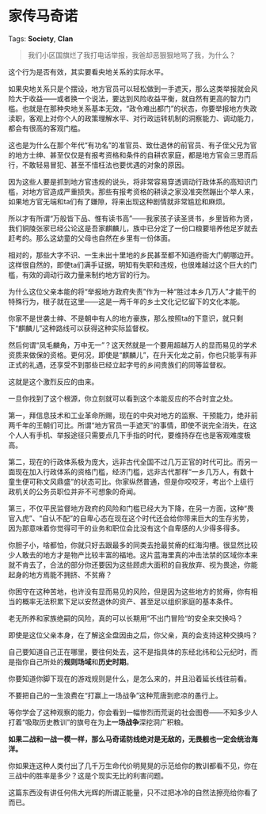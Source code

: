 # 家传马奇诺

Tags: **Society**, **Clan**

> 我们小区国旗烂了我打电话举报，我爸却恶狠狠地骂了我，为什么？



这个行为是否有效，其实要看央地关系的实际水平。

如果央地关系只是个摆设，地方官员可以轻松做到一手遮天，那么这类举报就会风险大于收益——或者换一个说法，要达到风险收益平衡，就自然有更高的智力门槛。也就是在那种央地关系基本无效，“政令难出都门”的状态，你要举报地方失政渎职，客观上对你个人的政策理解水平、对行政运转机制的洞察能力、调动能力，都会有很高的客观门槛。

这也是为什么在那个年代“有功名”的准官员、致仕退休的前官员、有子侄父兄为官的地方士绅、甚至仅仅是有报考资格和条件的自耕农家庭，都是地方官会三思而后行，不敢轻易冒犯、甚至不惜枉法也要优遇的对象的原因。

因为这些人要是抓到地方官违规的说头，将非常容易穿透调动行政体系的高知识门槛，对地方官造成严重损失。那些有报考资格的耕读之家没准突然蹦出个举人来，如果地方官无端和ta们有了嫌隙，将来出现这种剧情就非常尴尬和麻烦。

所以才有所谓“万般皆下品、惟有读书高”——我家孩子读圣贤书，乡里皆称为贤，我们铜陵张家已经公论这是吾家麒麟儿，族中已分定了一份口粮要培养他足岁就去赶考的。那么这幼童的父母也自然在乡里有一份体面。

相对的，那些大字不识、一生未出十里地的乡民甚至都不知道府衙大门朝哪边开。这样很自然的，即使ta们满手证据，明知有失职和违规，也很难越过这个巨大的门槛，有效的调动行政力量来制约地方官的行为。

为什么这位父亲本能的将“举报地方政府失责”作为一种“胜过本乡几万人”才能干的特殊行为，根子就在这里——这是一两千年的乡土文化记忆留下的文化本能。

你家不是世袭士绅、不是朝中有人的地方豪族，那么按照ta的下意识，就只剩下“麒麟儿”这种路线可以获得这种实际监督权。

然后何谓“凤毛麟角，万中无一”？这天然就是一个要用超越万人的显而易见的学术资质来做保的资格。更何况，即使是“麒麟儿”，在升天化龙之前，你也只能享有非正式的礼遇，还享受不到那些已经立起字号的乡间贵族们的同等监督权。

这就是这个激烈反应的由来。

一旦你找到了这个根源，你立刻就可以看到这个本能反应的不合时宜之处。

第一，拜信息技术和工业革命所赐，现在的中央对地方的监察、干预能力，绝非前两千年的王朝们可比。所谓“地方官员一手遮天”的事情，即使不说完全消失，在这个人人有手机、举报途径只需要点几下手指的时代，要维持存在也是客观难度极高。

第二，现在的行政体系极为庞大，远非古代全国不过几万正官的时代可比。而另一面现在加入行政体系的资格门槛，经济门槛，远非古代那样“一乡几万人，有数十童生便可称文风鼎盛”的状态可比。你家纵然普通，但是你咬咬牙，考出个上级行政机关的公务员职位并非不可想象的奇闻。

第三，不仅平民监督地方政府的风险和门槛已经大为下降，在另一方面，这种“畏官入虎”、“自认不配”的自卑心态在现在这个时代还会给你带来巨大的生存劣势，因为那意味着你觉得可干的业务和职位会比没有这个自卑感的人少得多得多。

你胆子小，啥都怕，你就只好去跟最多的同类去抢最贫瘠的红海沟槽。很显然比较少人敢去的地方才是物产比较丰富的福地。这片蓝海里真的冲击法禁的区域你本来就不肯去了，合法的部分你还要因为这些顾虑大面积的自我放弃、视为畏途，你能起身的地方焉能不拥挤、不贫瘠？

你困守在这种苦地，也许没有显而易见的风险，但是因为这些地方的贫瘠，你有相当的概率无法积累下足以安然退休的资产、甚至足以组织家庭的基本条件。

老无所养和家族绝嗣的风险，真的可以长期用“不出门冒险“的安全来交换吗？

即使是这位父亲本身，在了解这全盘因由之后，你父亲，真的会支持这种交换吗？

自己要知道自己正在哪里，要往何处去，这不是指具体的东经北纬和公元纪时，而是指你自己所处的**规则场域**和**历史时期**。

你要知道你脚下现在的游戏规则是什么，是怎么来的，并且沿着延长线往前看。

不要把自己的一生浪费在“打赢上一场战争”这种荒唐到悲凉的愚行上。

等你学会了这种观察的能力，你会看到一幅惨烈而荒诞的社会图卷——不知多少人打着“吸取历史教训”的旗号在为**上一场战争**深挖洞广积粮。

**如果二战和一战一模一样，那么马奇诺防线绝对是无敌的，无畏舰也一定会统治海洋。**

你如果连这种人类付出了几千万生命代价明晃晃的示范给你的教训都看不见，你在三战中的胜率是多少？这是个现实无比的利害问题。

这篇东西没有讲任何伟大光辉的所谓正能量，只不过把冰冷的自然法擦亮给你看了而已。



